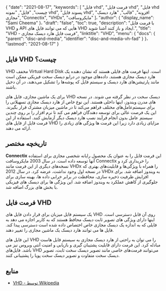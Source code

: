 {
  "date": "2021-08-17",
  "keywords": [
"فایل vhd",
"فرمت فایل vhd",
"فایل vhd چیست",
"فایل",
"نمونه vhd",
"پسوند فایل vhd",
"افزونه",
"قالب",
"هارد دیسک مجازی",
"Connectix",
"VHDx",
"مایکروسافت"
]،
  "author": {
    "display_name": "Sami Cheema"
}،
  "draft": "false",
  "toc": true,
  "description": "با فرمت فایل VHD و API هایی که می توانند فایل های VHD ایجاد و باز کنند آشنا شوید.",
  "title": "VHD - فرمت فایل هارد دیسک مجازی",
  "linktitle": "VHD",
  "menu": {
    "docs": {
      "parent": "disc-and-media",
      "identifier": "disc-and-media-vh-fad"
}
}،
  "lastmod": "2021-08-17"
}

## فایل VHD چیست؟

VHD مخفف Virtual Hard Disk است. اینها فرمت های فایلی هستند که نشان دهنده یک هارد دیسک مجازی هستند. داده‌های موجود در درایو دیسک سخت فیزیکی ممکن است مانند پارتیشن‌های هارد دیسک و سیستم فایل که پوشه‌ها را تشکیل می‌دهند، در آن دخیل باشند.

برای یک ماشین مجازی، فایل های VHD دیسک سخت در نظر گرفته می شوند. در نسخه های مدرن ویندوز، اینها داخلی هستند. این نوع خاص از هارد دیسک مجازی تسهیلاتی را برای سیستم‌عامل‌های مختلف فراهم می‌کند تا در ماشین میزبان مشترک قرار بگیرند. این یک فرصت عالی برای توسعه دهندگان فراهم می کند تا نرم افزار را بر روی چندین سیستم عامل بدون انجام فرآیند نصب هارد دیسک دیگر آزمایش کنند. استفاده از این فرمت فایل از فایل های VHD مزایای زیادی دارد زیرا این فرمت ها ویژگی های زیادی را ارائه می دهند.


## تاریخچه مختصر ##

**Connectix** این فرمت فایل را به عنوان یک محصول رایانه شخصی مجازی برای استفاده آنها توسعه داده است. در سال 2003 مایکروسافت Connectix را خریداری کرد و نسخه‌های دیگری از این فرمت مانند VHDx را همراه با ویژگی‌ها و قابلیت‌های بهتری که در نسخه اول وجود نداشت، عرضه کرد. در سال 2012 VHDx به ویندوز اضافه شد. برای افزایش ظرفیت ذخیره سازی، محافظت در برابر خرابی داده ها، بهینه سازی برای جلوگیری از کاهش عملکرد به ویندوز اضافه شد. این ویژگی ها برای دیسک های فیزیکی با بخش های بزرگ اضافه شد.

## فرمت فایل VHD ##

یک سیستم فایل میزبان برای قرار دادن فایل های VHD روی آن قابل دسترسی است. اینها دارای ویژگی های تصویر ثابت دیسک محافظ هستند که به کاربر اجازه می دهد به فایلی که به اندازه یک دیسک مجازی خاص اختصاص داده شده است دسترسی پیدا کند. فایل ها می توانند هارد دیسک یک ماشین مجازی را تغییر دهند.

این فایل های VHD را می توان به راحتی از هارد دیسک مجازی به سیستم فایل هاست مبادله کرد. این فرمت دارای قابلیت پشتیبان گیری و بازیابی و امنیت آنتی ویروس نیز می باشد. فایل‌های VHD می‌توانند فرمت‌های خاصی مانند تصویر دیسک سخت ثابت، تصویر دیسک سخت متفاوت و تصویر دیسک سخت پویا را پشتیبانی کنند.


## منابع ##

* [VHD - توسط Wikipedia](https://en.wikipedia.org/wiki/VHD_(file_format))



